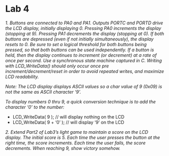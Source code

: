 # Lab 4

*1. Buttons are connected to PA0 and PA1. Outputs PORTC and PORTD drive the LCD display, initially displaying 0. Pressing PA0 increments the display (stopping at 9). Pressing PA1 decrements the display (stopping at 0). If both buttons are depressed (even if not initially simultaneously), the display resets to 0. Be sure to set a logical threshold for both buttons being pressed, so that both buttons can be used independently. If a button is held, then the display continues to increment (or decrement) at a rate of once per second. Use a synchronous state machine captured in C. Writing with LCD_WriteData() should only occur once pre increment/decrement/reset in order to  avoid repeated writes, and maximize LCD readability.*

*Note: The LCD display displays ASCII values so a char value of 9 (0x09) is not  the same as ASCII character ‘9’.*
 
*To display numbers 0 thru 9, a quick conversion technique is to add the character ‘0’ to the number:*  

  - LCD_WriteData( 9 ); // will display nothing on the LCD    
  - LCD_WriteData( 9 + ‘0’ ); // will display ‘9’ on the LCD
  
*2. Extend Part2 of Lab3’s light game to maintain a score on the LCD display. The initial score is 5. Each time the user presses the button at the right time, the score increments. Each time the user fails, the score decrements. When reaching 9, show victory somehow.*
